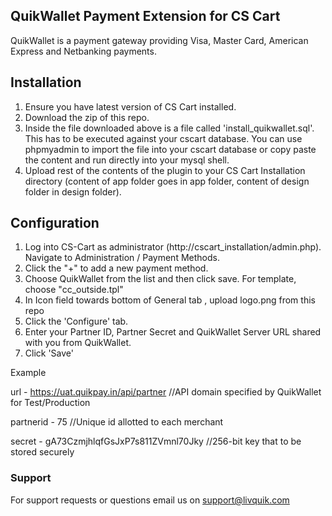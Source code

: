 ## QuikWallet Payment Extension for CS Cart

QuikWallet is a payment gateway providing Visa, Master Card, American Express and Netbanking payments.

## Installation
1. Ensure you have latest version of CS Cart installed.
2. Download the zip of this repo.
3. Inside the file downloaded above is a file called 'install_quikwallet.sql'. This has to be executed against your cscart database. You can use phpmyadmin to import the file into your cscart database or copy paste the content and run directly into your mysql shell.
4. Upload rest of the contents of the plugin to your CS Cart Installation directory (content of app folder goes in app folder, content of design folder in design folder).

## Configuration

1. Log into CS-Cart as administrator (http://cscart_installation/admin.php). Navigate to Administration / Payment Methods.
2. Click the "+" to add a new payment method.
3. Choose QuikWallet from the list and then click save. For template, choose "cc_outside.tpl"
4. In Icon field towards bottom of General tab , upload logo.png from this repo
5. Click the 'Configure' tab.
6. Enter your  Partner ID, Partner Secret and QuikWallet Server URL shared with you from QuikWallet.
7. Click 'Save'

Example

url -  https://uat.quikpay.in/api/partner //API domain specified by QuikWallet for Test/Production

partnerid - 75 //Unique id allotted to each merchant

secret -  gA73CzmjhlqfGsJxP7s811ZVmnl70Jky  //256-bit key that to be stored securely


### Support

For support requests or questions email us on support@livquik.com
